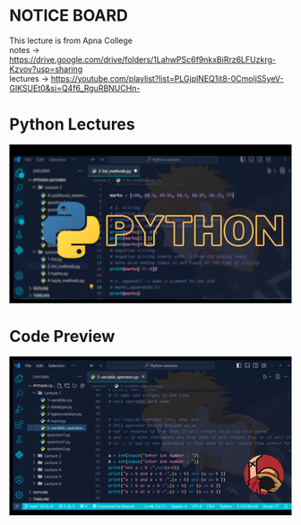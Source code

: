 # NOTICE BOARD
This lecture is from Apna College
<br>
notes -> https://drive.google.com/drive/folders/1LahwPSc6f9nkxBiRrz6LFUzkrg-Kzvov?usp=sharing
<br>
lectures -> https://youtube.com/playlist?list=PLGjplNEQ1it8-0CmoljS5yeV-GlKSUEt0&si=Q4f6_RguRBNUCHn-

# Python Lectures
![Image Alt](https://github.com/rishizip/python-lectures/blob/53743ecc1f6a5482a2c89998d26cbbde01950bf3/PYTHON.png)

# Code Preview
![Image Alt](https://github.com/rishizip/python-lectures/blob/b69cf6aaa1189615b2723ed16a26a97285ec9891/Untitled%20design.png)
